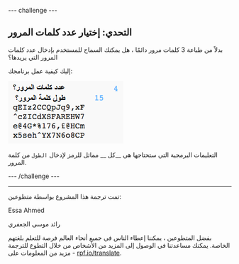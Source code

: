 --- challenge ---
## التحدي: إختيار عدد كلمات المرور
بدلاً من طباعة 3 كلمات مرور دائمًا ، هل يمكنك السماح للمستخدم بإدخال عدد كلمات المرور التي يريدها؟

إليك كيفية عمل برنامجك:

![لقطة الشاشة](images/passwords-choose-number.png)

التعليمات البرمجية التي ستحتاجها هي __كل __ مماثل للرمز لإدخال `الطول` من كلمة المرور.



--- /challenge ---


***
تمت ترجمة هذا المشروع بواسطة متطوعين:

Essa Ahmed

رائد موسى الجعفري

بفضل المتطوعين ، يمكننا إعطاء الناس في جميع أنحاء العالم فرصة للتعلم بلغتهم الخاصة. يمكنك مساعدتنا في الوصول إلى المزيد من الأشخاص من خلال التطوع للترجمة - مزيد من المعلومات على [rpf.io/translate](https://rpf.io/translate).